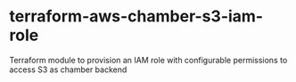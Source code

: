 # terraform-aws-chamber-s3-iam-role
Terraform module to provision an IAM role with configurable permissions to access S3 as chamber backend
